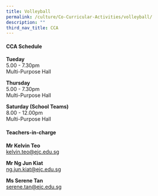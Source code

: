 ```yaml
---
title: Volleyball
permalink: /culture/Co-Curricular-Activities/volleyball/
description: ""
third_nav_title: CCA
---
```

#### **CCA Schedule**

**Tueday**  
5.00 - 7.30pm   
Multi-Purpose Hall

**Thursday**  
5.00 - 7.30pm  
Multi-Purpose Hall

**Saturday (School Teams)**  
8.00 - 12.00pm  
Multi-Purpose Hall

#### **Teachers-in-charge**

**Mr Kelvin Teo**  
[kelvin.teo@ejc.edu.sg](mailto:kelvin.teo@ejc.edu.sg)

**Mr Ng Jun Kiat**  
[ng.jun.kiat@ejc.edu.sg](mailto:ng.jun.kiat@ejc.edu.sg)

**Ms Serene Tan**  
[serene.tan@ejc.edu.sg](mailto:serene.tan@ejc.edu.sg)